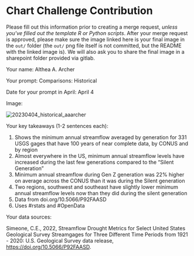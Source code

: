 # Chart Challenge Contribution

Please fill out this information prior to creating a merge request, *unless you've filled out the template R or Python scripts*. After your merge request is approved, please make sure the image linked here is your final image in the `out/` folder (the `out/` png file itself is not committed, but the README with the linked image is). We will also ask you to share the final image in a sharepoint folder provided via gitlab.

Your name: Althea A. Archer

Your prompt: Comparisons: Historical

Date for your prompt in April: April 4

Image: 

![20230404_historical_aaarcher](/uploads/faa780bd72f515c6ea141bf80cdee8b8/20230404_historical_aaarcher.png)

Your key takeaways (1-2 sentences each):

1. Shows the minimum annual streamflow averaged by generation for 331 USGS gages that have 100 years of near complete data, by CONUS and by region 
2. Almost everywhere in the US, minimum annual streamflow levels have increased during the last few generations compared to the “Silent Generation” 
3. Minimum annual streamflow during Gen Z generation was 22% higher on average across the CONUS than it was during the Silent generation 
4. Two regions, southwest and southeast have slightly lower minimum annual streamflow levels now than they did during the silent generation 
5. Data from doi.org/10.5066/P92FAASD 
6. Uses #rstats and #OpenData 

Your data sources:

Simeone, C.E., 2022, Streamflow Drought Metrics for Select United States Geological Survey Streamgages for Three Different Time Periods from 1921 - 2020: U.S. Geological Survey data release, https://doi.org/10.5066/P92FAASD.
